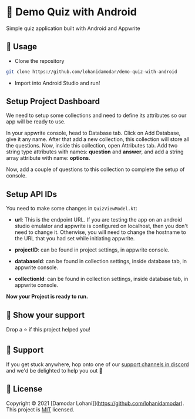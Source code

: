 # 🤖 Demo Quiz with Android

Simple quiz application built with Android and Appwrite

## 🚀 Usage

- Clone the repository

```sh
git clone https://github.com/lohanidamodar/demo-quiz-with-android
```

- Import into Android Studio and run!

## Setup Project Dashboard

We need to setup some collections and need to define its attributes so our app will be ready to use.

In your appwrite console, head to Database tab. Click on Add Database, give it any name. After that add a new collection, this collection will store all the questions. Now, inside this collection, open Attributes tab. Add two string type attributes with names: **question** and **answer**, and add a string array attribute with name: **options**.

Now, add a couple of questions to this collection to complete the setup of console.

## Setup API IDs

You need to make some changes in `QuizViewModel.kt`:

- **url**: This is the endpoint URL. If you are testing the app on an android studio emulator and appwrite is configured on localhost, then you don't need to change it. Otherwise, you will need to change the hostname to the URL that you had set while initiating appwrite.

- **projectID**: can be found in project settings, in appwrite console.

- **databaseId**: can be found in collection settings, inside database tab, in appwrite console.

- **collectionId**: can be found in collection settings, inside database tab, in appwrite console.

**Now your Project is ready to run.**

## 🙌 Show your support

Drop a ⭐️ if this project helped you!

## 🤕 Support

If you get stuck anywhere, hop onto one of our [support channels in discord](https://appwrite.io/discord) and we'd be delighted to help you out 🤝

## 📝 License

Copyright © 2021 [Damodar Lohani]](https://github.com/lohanidamodar).<br />
This project is [MIT](./LICENSE.md) licensed.
